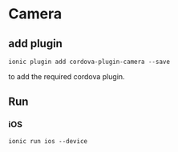 # Camera

## add plugin

    ionic plugin add cordova-plugin-camera --save

to add the required cordova plugin.

## Run

### iOS

    ionic run ios --device